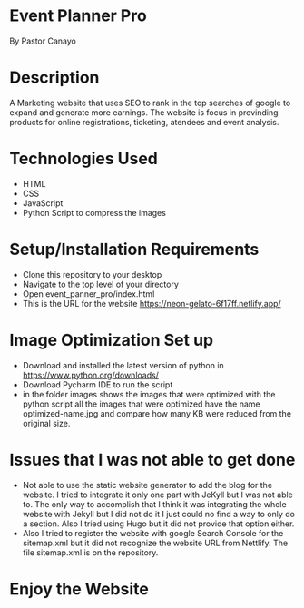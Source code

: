 # Event Planner Pro
By Pastor Canayo
# Description
A Marketing website that uses SEO to rank in the top searches of google to expand and generate more earnings.
The website is focus in provinding products for online registrations, ticketing, atendees and event analysis.
# Technologies Used
* HTML
* CSS
* JavaScript
* Python Script to compress the images
# Setup/Installation Requirements
* Clone this repository to your desktop
* Navigate to the top level of your directory
* Open event_panner_pro/index.html
* This is the URL for the website https://neon-gelato-6f17ff.netlify.app/
# Image Optimization Set up
* Download and installed the latest version of python in https://www.python.org/downloads/
* Download Pycharm IDE to run the script
* in the folder images shows the images that were optimized with the python script
  all the images that were optimized have the name optimized-name.jpg and compare
  how many KB were reduced from the original size.
# Issues that I was not able to get done
* Not able to use the static website generator to add the blog for the website.  I tried to integrate it only one part with JeKyll
  but I was not able to.  The only way to accomplish that I think it was integrating the whole website with Jekyll but I did not do it
  I just could no find a way to only do a section.  Also I tried using Hugo but it did not provide that option either.
* Also I tried to register the website with google Search Console for the sitemap.xml but it did not recognize the website URL from Nettlify.
  The file sitemap.xml is on the repository.
# Enjoy the Website 
